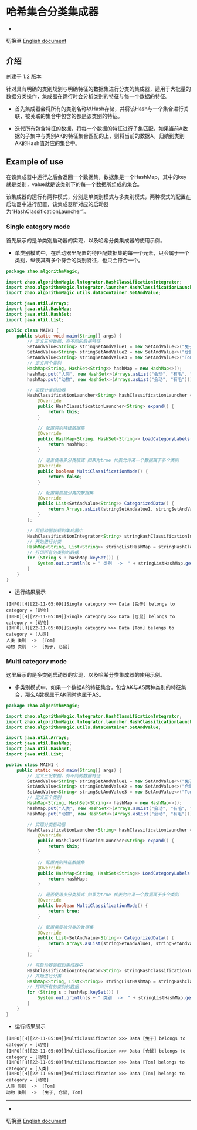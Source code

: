 # 哈希集合分类集成器

-

切换至 [English document](https://github.com/BeardedManZhao/algorithmStar/blob/main/KnowledgeDocument/Hash%20Classification%20Integrator.md)

## 介绍

创建于 1.2 版本

针对具有明确的类别规划与明确特征的数据集进行分类的集成器，适用于大批量的数据分类操作，集成器在运行时会分析类别的特征与每一个数据的特征。

- 首先集成器会将所有的类别名称以Hash存储，并将该Hash与一个集合进行关联，被关联的集合中包含的都是该类别的特征。

- 迭代所有包含特征的数据，将每一个数据的特征进行子集匹配，如果当前A数据的子集中与类别AK的特征集合匹配的上，则将当前的数据A，归纳到类别AK的Hash值对应的集合中。

## Example of use

在该集成器中运行之后会返回一个数据集，数据集是一个HashMap，其中的key就是类别，value就是该类别下的每一个数据所组成的集合。

该集成器的运行有两种模式，分别是单类别模式与多类别模式，两种模式的配置在启动器中进行配置，该集成器所对应的启动器为“HashClassificationLauncher”。

### Single category mode

首先展示的是单类别启动器的实现，以及哈希分类集成器的使用示例。

- 单类别模式中，在启动器里配置的待匹配数据集的每一个元素，只会属于一个类别，纵使其有多个符合的类别特征，也只会符合一个。

```java
package zhao.algorithmMagic;

import zhao.algorithmMagic.lntegrator.HashClassificationIntegrator;
import zhao.algorithmMagic.lntegrator.launcher.HashClassificationLauncher;
import zhao.algorithmMagic.utils.dataContainer.SetAndValue;

import java.util.Arrays;
import java.util.HashMap;
import java.util.HashSet;
import java.util.List;

public class MAIN1 {
    public static void main(String[] args) {
        // 定义三份数据，有不同的数据特征
        SetAndValue<String> stringSetAndValue1 = new SetAndValue<>("兔子", "会动", "有毛");
        SetAndValue<String> stringSetAndValue2 = new SetAndValue<>("仓鼠", "会动", "有毛");
        SetAndValue<String> stringSetAndValue3 = new SetAndValue<>("Tom", "会动", "有毛", "会玩手机");
        // 定义两个类别
        HashMap<String, HashSet<String>> hashMap = new HashMap<>();
        hashMap.put("人类", new HashSet<>(Arrays.asList("会动", "有毛", "会玩手机")));
        hashMap.put("动物", new HashSet<>(Arrays.asList("会动", "有毛")));

        // 实现分类启动器
        HashClassificationLauncher<String> hashClassificationLauncher = new HashClassificationLauncher<String>() {
            @Override
            public HashClassificationLauncher<String> expand() {
                return this;
            }

            // 配置类别特征数据集
            @Override
            public HashMap<String, HashSet<String>> LoadCategoryLabels() {
                return hashMap;
            }

            // 是否使用多分类模式 如果为true 代表允许某一个数据属于多个类别
            @Override
            public boolean MultiClassificationMode() {
                return false;
            }

            // 配置需要被分类的数据集
            @Override
            public List<SetAndValue<String>> CategorizedData() {
                return Arrays.asList(stringSetAndValue1, stringSetAndValue2, stringSetAndValue3);
            }
        };

        // 将启动器装载到集成器中
        HashClassificationIntegrator<String> stringHashClassificationIntegrator = new HashClassificationIntegrator<>("H", hashClassificationLauncher);
        // 开始进行分类
        HashMap<String, List<String>> stringListHashMap = stringHashClassificationIntegrator.runAndReturnValueSet();
        // 打印所有的类别的数据
        for (String s : hashMap.keySet()) {
            System.out.println(s + " 类别  ->  " + stringListHashMap.get(s));
        }
    }
}
```

- 运行结果展示

```
[INFO][H][22-11-05:09]]Single category >>> Data [兔子] belongs to category = [动物]
[INFO][H][22-11-05:09]]Single category >>> Data [仓鼠] belongs to category = [动物]
[INFO][H][22-11-05:09]]Single category >>> Data [Tom] belongs to category = [人类]
人类 类别  ->  [Tom]
动物 类别  ->  [兔子, 仓鼠]
```

### Multi category mode

这里展示的是多类别启动器的实现，以及哈希分类集成器的使用示例。

- 多类别模式中，如果一个数据A的特征集合，包含AK与AS两种类别的特征集合，那么A数据属于AK同时也属于AS。

```java
package zhao.algorithmMagic;

import zhao.algorithmMagic.lntegrator.HashClassificationIntegrator;
import zhao.algorithmMagic.lntegrator.launcher.HashClassificationLauncher;
import zhao.algorithmMagic.utils.dataContainer.SetAndValue;

import java.util.Arrays;
import java.util.HashMap;
import java.util.HashSet;
import java.util.List;

public class MAIN1 {
    public static void main(String[] args) {
        // 定义三份数据，有不同的数据特征
        SetAndValue<String> stringSetAndValue1 = new SetAndValue<>("兔子", "会动", "有毛");
        SetAndValue<String> stringSetAndValue2 = new SetAndValue<>("仓鼠", "会动", "有毛");
        SetAndValue<String> stringSetAndValue3 = new SetAndValue<>("Tom", "会动", "有毛", "会玩手机");
        // 定义三个类别
        HashMap<String, HashSet<String>> hashMap = new HashMap<>();
        hashMap.put("人类", new HashSet<>(Arrays.asList("会动", "有毛", "会玩手机")));
        hashMap.put("动物", new HashSet<>(Arrays.asList("会动", "有毛")));

        // 实现分类启动器
        HashClassificationLauncher<String> hashClassificationLauncher = new HashClassificationLauncher<String>() {
            @Override
            public HashClassificationLauncher<String> expand() {
                return this;
            }

            // 配置类别特征数据集
            @Override
            public HashMap<String, HashSet<String>> LoadCategoryLabels() {
                return hashMap;
            }

            // 是否使用多分类模式 如果为true 代表允许某一个数据属于多个类别
            @Override
            public boolean MultiClassificationMode() {
                return true;
            }

            // 配置需要被分类的数据集
            @Override
            public List<SetAndValue<String>> CategorizedData() {
                return Arrays.asList(stringSetAndValue1, stringSetAndValue2, stringSetAndValue3);
            }
        };

        // 将启动器装载到集成器中
        HashClassificationIntegrator<String> stringHashClassificationIntegrator = new HashClassificationIntegrator<>("H", hashClassificationLauncher);
        // 开始进行分类
        HashMap<String, List<String>> stringListHashMap = stringHashClassificationIntegrator.runAndReturnValueSet();
        // 打印所有的类别的数据
        for (String s : hashMap.keySet()) {
            System.out.println(s + " 类别  ->  " + stringListHashMap.get(s));
        }
    }
}
```

- 运行结果展示

```
[INFO][H][22-11-05:09]]MultiClassification >>> Data [兔子] belongs to category = [动物]
[INFO][H][22-11-05:09]]MultiClassification >>> Data [仓鼠] belongs to category = [动物]
[INFO][H][22-11-05:09]]MultiClassification >>> Data [Tom] belongs to category = [人类]
[INFO][H][22-11-05:09]]MultiClassification >>> Data [Tom] belongs to category = [动物]
人类 类别  ->  [Tom]
动物 类别  ->  [兔子, 仓鼠, Tom]
```

<hr>

-

切换至 [English document](https://github.com/BeardedManZhao/algorithmStar/blob/main/KnowledgeDocument/Hash%20Classification%20Integrator.md)
